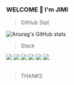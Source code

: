 ### WELCOME 👋 I'm JIMI

> GitHub Stat
> 
![Anurag's GitHub stats](https://github-readme-stats.vercel.app/api?username=jimilee&theme=dark&show_icons=true)

<!-- > Try to....

[![solved.ac tier](http://mazassumnida.wtf/api/generate_badge?boj=jimilee)](https://solved.ac/jimilee)
 -->
> Stack

<div class="row">
<img src="https://img.shields.io/badge/Python-3776AB?style=for-the-badge&logo=python&logoColor=white">
<img src="https://img.shields.io/badge/C%2B%2B-00599C?style=for-the-badge&logo=c%2B%2B&logoColor=white">
<img src=https://img.shields.io/badge/Docker-2CA5E0?style=for-the-badge&logo=docker&logoColor=white>
<img src=https://img.shields.io/badge/TensorFlow-FF6F00?style=for-the-badge&logo=TensorFlow&logoColor=white>
<img src=https://img.shields.io/badge/PyTorch-EE4C2C?style=for-the-badge&logo=PyTorch&logoColor=white>
<img src=https://img.shields.io/badge/Ubuntu-E95420?style=for-the-badge&logo=ubuntu&logoColor=white>
 </div>
<br>


> THANKS

<!--
**jimilee/jimilee** is a ✨ _special_ ✨ repository because its `README.md` (this file) appears on your GitHub profile.

Here are some ideas to get you started:

- 🔭 I’m currently working on ... Multiple Object Tracking
- 🌱 I’m currently learning ... Computer Vision && Deep Learning
- 👯 I’m looking to collaborate on ...
- 🤔 I’m looking for help with ...
- 💬 Ask me about ...
- 📫 How to reach me: ...Email me
- 😄 Pronouns: ...
- ⚡ Fun fact: ...
-->
